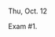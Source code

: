 <div class="recitation">



<div class="column_date">
<p markdown="block">

<br> 
Thu, Oct. 12

</p>
</div>



<div class="column_recitation" >
<p markdown="block">

Exam #1. 

</p>
</div>



</div>
